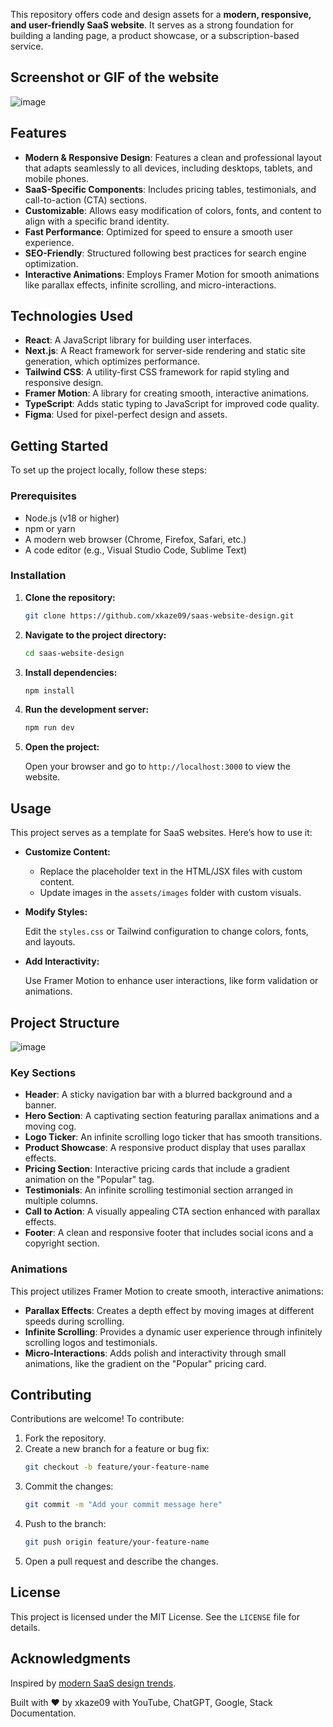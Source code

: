 This repository offers code and design assets for a **modern, responsive, and user-friendly SaaS website**. It serves as a strong foundation for building a landing page, a product showcase, or a subscription-based service.

## Screenshot or GIF of the website

![image](https://github.com/user-attachments/assets/c5164a78-7fd0-4735-98c4-c2a89e4d2aad)

## Features

*   **Modern & Responsive Design**: Features a clean and professional layout that adapts seamlessly to all devices, including desktops, tablets, and mobile phones.
*   **SaaS-Specific Components**: Includes pricing tables, testimonials, and call-to-action (CTA) sections.
*   **Customizable**: Allows easy modification of colors, fonts, and content to align with a specific brand identity.
*   **Fast Performance**: Optimized for speed to ensure a smooth user experience.
*   **SEO-Friendly**: Structured following best practices for search engine optimization.
*   **Interactive Animations**: Employs Framer Motion for smooth animations like parallax effects, infinite scrolling, and micro-interactions.

## Technologies Used

*   **React**: A JavaScript library for building user interfaces.
*   **Next.js**: A React framework for server-side rendering and static site generation, which optimizes performance.
*   **Tailwind CSS**: A utility-first CSS framework for rapid styling and responsive design.
*   **Framer Motion**: A library for creating smooth, interactive animations.
*   **TypeScript**: Adds static typing to JavaScript for improved code quality.
*   **Figma**: Used for pixel-perfect design and assets.

## Getting Started

To set up the project locally, follow these steps:

### Prerequisites

*   Node.js (v18 or higher)
*   npm or yarn
*   A modern web browser (Chrome, Firefox, Safari, etc.)
*   A code editor (e.g., Visual Studio Code, Sublime Text)

### Installation

1.  **Clone the repository:**
    ```bash
    git clone https://github.com/xkaze09/saas-website-design.git
    ```
2.  **Navigate to the project directory:**
    ```bash
    cd saas-website-design
    ```
3.  **Install dependencies:**
    ```bash
    npm install
    ```
4.  **Run the development server:**
    ```bash
    npm run dev
    ```
5.  **Open the project:**

    Open your browser and go to `http://localhost:3000` to view the website.

## Usage

This project serves as a template for SaaS websites. Here’s how to use it:

*   **Customize Content:**
    *   Replace the placeholder text in the HTML/JSX files with custom content.
    *   Update images in the `assets/images` folder with custom visuals.
*   **Modify Styles:**

    Edit the `styles.css` or Tailwind configuration to change colors, fonts, and layouts.
*   **Add Interactivity:**

    Use Framer Motion to enhance user interactions, like form validation or animations.

## Project Structure

![image](https://github.com/user-attachments/assets/19c9b2d6-4705-4c18-81dc-d252091bd124)

### Key Sections

*   **Header**: A sticky navigation bar with a blurred background and a banner.
*   **Hero Section**: A captivating section featuring parallax animations and a moving cog.
*   **Logo Ticker**: An infinite scrolling logo ticker that has smooth transitions.
*   **Product Showcase**: A responsive product display that uses parallax effects.
*   **Pricing Section**: Interactive pricing cards that include a gradient animation on the "Popular" tag.
*   **Testimonials**: An infinite scrolling testimonial section arranged in multiple columns.
*   **Call to Action**: A visually appealing CTA section enhanced with parallax effects.
*   **Footer**: A clean and responsive footer that includes social icons and a copyright section.

### Animations

This project utilizes Framer Motion to create smooth, interactive animations:

*   **Parallax Effects**: Creates a depth effect by moving images at different speeds during scrolling.
*   **Infinite Scrolling**: Provides a dynamic user experience through infinitely scrolling logos and testimonials.
*   **Micro-Interactions**: Adds polish and interactivity through small animations, like the gradient on the "Popular" pricing card.

## Contributing

Contributions are welcome! To contribute:

1.  Fork the repository.
2.  Create a new branch for a feature or bug fix:
    ```bash
    git checkout -b feature/your-feature-name
    ```
3.  Commit the changes:
    ```bash
    git commit -m "Add your commit message here"
    ```
4.  Push to the branch:
    ```bash
    git push origin feature/your-feature-name
    ```
5.  Open a pull request and describe the changes.

## License

This project is licensed under the MIT License. See the `LICENSE` file for details.

## Acknowledgments

Inspired by [modern SaaS design trends](https://youtu.be/7hi5zwO75yc?si=rrS49to2V2rUPJ39).

Built with ❤️ by xkaze09 with YouTube, ChatGPT, Google, Stack Documentation.

